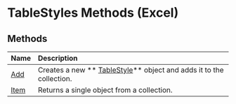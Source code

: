 
# TableStyles Methods (Excel)

## Methods



|**Name**|**Description**|
|:-----|:-----|
| [Add](90f8f3ff-91e5-c2c5-f3c6-b19ec174270f.md)|Creates a new  ** [TableStyle](191a5c2c-ecf4-f88a-1639-be7ee9c369c3.md)** object and adds it to the collection.|
| [Item](32d7fb2e-5755-0e1a-5e9a-8f85a706acee.md)|Returns a single object from a collection.|
